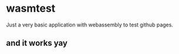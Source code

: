 # wasmtest
Just a very basic application with webassembly to test github pages.

## and it works yay

